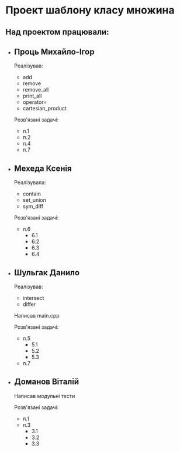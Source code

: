 # Проект шаблону класу множина
## Над проектом працювали:
- Проць Михайло-Ігор
  --
  Реалізував:
  - add
  - remove
  - remove_all
  - print_all
  - operator=
  - cartesian_product

  Розв'язані задачі:
  - п.1
  - п.2
  - п.4
  - п.7
- Мехеда Ксенія
  --
  Реалізувала:
  - contain
  - set_union
  - sym_diff

  Розв'язані задачі:
  - п.6
    - 6.1
    - 6.2
    - 6.3
    - 6.4
- Шульгак Данило
  --
  Реалізував:
  - intersect
  - differ  

  Написав main.cpp

  Розв'язані задачі:
  - п.5
    - 5.1
    - 5.2
    - 5.3
  - п.7
- Доманов Віталій
  --
  Написав модульні тести  
   
  Розв'язані задачі:
  - п.1
  - п.3
    - 3.1
    - 3.2
    - 3.3